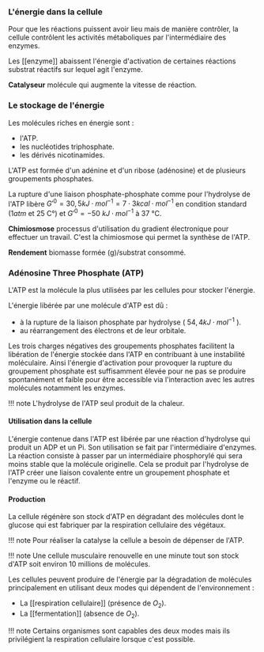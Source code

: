 ### L'énergie dans la cellule

Pour que les réactions puissent avoir lieu mais de manière contrôler, la cellule contrôlent les activités métaboliques par l'intermédiaire des enzymes.

Les [[enzyme]] abaissent l'énergie d'activation de certaines réactions substrat réactifs sur lequel agit l'enzyme.

__Catalyseur__ molécule qui augmente la vitesse de réaction.
### Le stockage de l'énergie

Les molécules riches en énergie sont :

* l'ATP.
* les nucléotides triphosphate.
* les dérivés nicotinamides.

L'ATP est formée d'un adénine et d'un ribose (adénosine) et de plusieurs groupements phosphates.

La rupture d'une liaison phosphate-phosphate comme pour l'hydrolyse de l'ATP libère $G'^0 = 30,5 kJ \cdot mol^{-1} = 7 \cdot 3 kcal \cdot mol^{-1}$ en condition standard ($1atm$ et 25 C°) et $G'^0 = - 50$ $kJ \cdot mol^{-1}$ à
37 °C.

__Chimiosmose__ processus d'utilisation du gradient électronique pour effectuer un travail. C'est la chimiosmose qui permet la synthèse de l'ATP.

__Rendement__ biomasse formée (g)/substrat consommé.
### Adénosine Three Phosphate (ATP)

L'ATP est la molécule la plus utilisées par les cellules pour stocker l'énergie.

L'énergie libérée par une molécule d'ATP est dû :

* à la rupture de la liaison phosphate par hydrolyse ( $54,4 kJ \cdot mol^{-1}$ ).
* au réarrangement des électrons et de leur orbitale.

Les trois charges négatives des groupements phosphates facilitent la libération de l'énergie stockée dans l'ATP en contribuant à une instabilité moléculaire. Ainsi l'énergie d'activation pour provoquer la rupture du groupement phosphate est suffisamment élevée pour ne pas se produire spontanément et faible pour être accessible via l'interaction avec les autres molécules notamment les enzymes.

!!! note
    L'hydrolyse de l'ATP seul produit de la chaleur.
#### Utilisation dans la  cellule

L'énergie contenue dans l'ATP est libérée par une réaction d'hydrolyse qui produit un ADP et un Pi. Son utilisation se fait par l'intermédiaire d'enzymes. La réaction consiste à passer par un intermédiaire phosphorylé qui sera moins stable que la molécule originelle. Cela se produit par l'hydrolyse de l'ATP créer une liaison covalente entre un groupement phosphate et l'enzyme ou le réactif.
#### Production

La cellule régénère son stock d'ATP en dégradant des molécules dont le glucose qui est fabriquer par la respiration cellulaire des végétaux.

!!! note
    Pour réaliser la catalyse la cellule a besoin de dépenser de l'ATP.

!!! note
    Une cellule musculaire renouvelle en une minute tout son stock d'ATP soit environ 10 millions de molécules.

Les cellules peuvent produire de l'énergie par la dégradation de molécules principalement en utilisant deux modes qui dépendent de l'environnement :

* La [[respiration cellulaire]] (présence de $O_2$).
* La [[fermentation]] (absence de $O_2$).

!!! note
    Certains organismes sont capables des deux modes mais ils privilégient la respiration cellulaire lorsque c'est possible.
